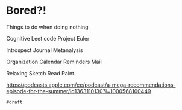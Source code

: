 # Bored?!

Things to do when doing nothing

Cognitive
    Leet code
    Project Euler

Introspect
    Journal
    Metanalysis

Organization
    Calendar
    Reminders
    Mail

Relaxing
    Sketch
    Read 
    Paint

https://podcasts.apple.com/ee/podcast/a-mega-recommendations-episode-for-the-summer/id1363110130?i=1000568100449

`#draft`